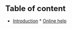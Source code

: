<style> 
h1 { font-size:24px; } 
h2 { font-size:22px; } 
h3 { font-size:20px; } 
h4 { font-size:18px; } 
h5 { font-size:16px; }  
table th { font-size:14px !important; text-align:left !important; }
table td { font-size:14px !important; text-align:left !important; }
</style>


# Table of content

* [Introduction](https://github.com/fridasimonsson/fridatest/blob/master/sv-SE/online-help/introduction.md)
      * [Online help](https://github.com/fridasimonsson/fridatest/blob/master/en/online-help/introduction.md#onlinehelp)
